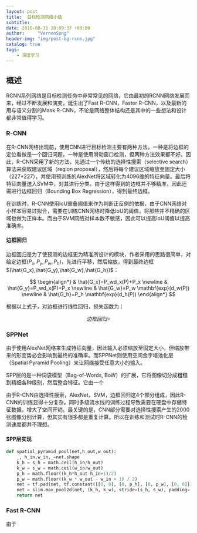 ```yaml
---
layout: post
title:  目标检测网络小结
subtitle:  
date: 2018-08-31 20:09:37 +08:00
author:     "VernonSong"
header-img: "img/post-bg-rcnn.jpg"
catalog: true
tags:
    - 深度学习
---
```


## 概述
RCNN系列网络是目标检测任务中非常常见的网络，它由最初的RCNN网络发展而来，经过不断发展和演变，诞生出了Fast R-CNN，Faster R-CNN，以及最新的用与语义分割的Mask R-CNN，不论是网络整体结构还是其中的一些想法和设计都非常值得学习。

### R-CNN
在R-CNN网络出现前，使用CNN进行目标检测主要有两种方法，一种是将边框的定位看做是一个回归问题，一种是使用滑动窗口检测，但两种方法效果都不好。因此，R-CNN采用了新的方法，先通过一个传统的选择性搜索（selective search）算法来获取建议区域（region proposal），然后将每个建议区域缩放至固定大小（227*227），并使用预训练的AlexNet将区域转化为4096维的特征向量。最后将特征向量送入SVM中，对其进行分类。由于这样得到的边框并不够精准，因此还需进行边框回归（Bounding Box Regression），得到最终边框。

在训练时，R-CNN使用IoU重叠阈值来作为判断正反例的依据，由于CNN网络对小样本容易过拟合，需要在训练CNN网络时降低IoU的阈值，将那些并不精确的区域也做为正样本。而由于SVM网络对样本数不敏感，因此可以提高IoU阈值以提高准确率。

#### 边框回归
边框回归是为了使预测的边框更为精准所设计的模块，作者采用的思路很简单，对给定边框$(P_x,P_y,P_w,P_h)$，先进行平移，然后缩放，得到最终边框$(\hat{G_x},\hat{G_y},\hat{G_w},\hat{G_h})$：

$$
\begin{align*}
& \hat{G_x}=P_wd_x(P)+P_x
\newline & \hat{G_y}=P_wd_x(P)+P_x
\newline & \hat{G_w}=P_w \mathbf{exp}(d_w(P))
\newline & \hat{G_h}=P_h \mathbf{exp}(d_h(P))
\end{align*}
$$

根据以上式子，对边框进行线性回归，损失函数为：

$$
边框回归 = 
$$



### SPPNet
由于使用AlexNet网络来生成特征向量，因此输入必须缩放至固定大小，但缩放带来的形变势必会影响到最终的准确率。而SPPNet则使用空间金字塔池化层（Spatial Pyramid Pooling）来让网络接受任意大小的输入。

SPP层的是一种词袋模型（Bag-of-Words, BoW）的扩展，它将图像切分成粗糙到精细各种级别，然后整合特征。它由一个

由于R-CNN由选择性搜索，AlexNet，SVM，边框回归这4个部分组成，因此R-CNN的训练显得十分复杂。同时多级流水线的训练过程导致需要在硬盘中存储特征数据，增大了空间开销。最关键的是，CNN部分需要对选择性搜索产生的2000张图像分别计算，但其实有很多都是重复计算。所以在训练和测试时R-CNN的检测速度都并不理想。

#### SPP层实现
```python
def spatial_pyramid_pool(net,h_out,w_out):
    _, h_in,w_in,_=net.shape
    k_h = s_h = math.ceil(h_in/h_out)
    k_w = s_w = math.ceil(w_in/w_out)
    p_h = math.floor((k_h*h_out-h_in+1)/2)
    p_w = math.floor((k_w * w_out - w_in + 1) / 2)
    net = tf.pad(net, tf.constant([[0, 0], [0, p_h], [0, p_w], [0, 0]]))
    net = slim.max_pool2d(net, (k_h, k_w), stride=(s_h, s_w), padding='SAME', scope='MaxPool_1a_3x3')
    return net
```


### Fast R-CNN
由于




